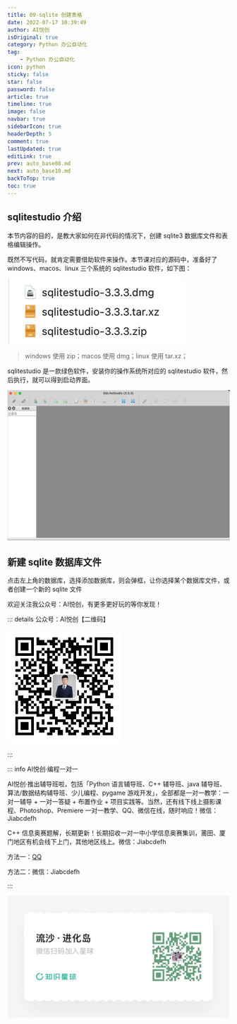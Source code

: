 ```yaml
---
title: 09-sqlite 创建表格
date: 2022-07-17 10:39:49
author: AI悦创
isOriginal: true
category: Python 办公自动化
tag:
    - Python 办公自动化
icon: python
sticky: false
star: false
password: false
article: true
timeline: true
image: false
navbar: true
sidebarIcon: true
headerDepth: 5
comment: true
lastUpdated: true
editLink: true
prev: auto_base08.md
next: auto_base10.md
backToTop: true
toc: true
---
```


## sqlitestudio 介绍

本节内容的目的，是教大家如何在非代码的情况下，创建 sqlite3 数据库文件和表格编辑操作。

既然不写代码，就肯定需要借助软件来操作。本节课对应的源码中，准备好了 windows、macos、linux 三个系统的 sqlitestudio 软件，如下图：

![image-20220717104603622](./auto_base09.assets/image-20220717104603622.png)

> windows 使用 zip；macos 使用 dmg；linux 使用 tar.xz；

sqlitestudio 是一款绿色软件，安装你的操作系统所对应的 sqlitestudio 软件，然后执行，就可以得到启动界面。

![image-20220717104952779](./auto_base09.assets/image-20220717104952779.png)

## 新建  sqlite 数据库文件

点击左上角的数据库，选择添加数据库，则会弹框，让你选择某个数据库文件，或者创建一个新的 sqlite 文件







欢迎关注我公众号：AI悦创，有更多更好玩的等你发现！

::: details 公众号：AI悦创【二维码】

![](/gzh.jpg)

:::

::: info AI悦创·编程一对一

AI悦创·推出辅导班啦，包括「Python 语言辅导班、C++ 辅导班、java 辅导班、算法/数据结构辅导班、少儿编程、pygame 游戏开发」，全部都是一对一教学：一对一辅导 + 一对一答疑 + 布置作业 + 项目实践等。当然，还有线下线上摄影课程、Photoshop、Premiere 一对一教学、QQ、微信在线，随时响应！微信：Jiabcdefh

C++ 信息奥赛题解，长期更新！长期招收一对一中小学信息奥赛集训，莆田、厦门地区有机会线下上门，其他地区线上。微信：Jiabcdefh

方法一：[QQ](http://wpa.qq.com/msgrd?v=3&uin=1432803776&site=qq&menu=yes)

方法二：微信：Jiabcdefh

:::

![](/zsxq.jpg)













